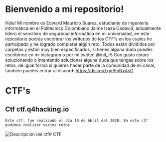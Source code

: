 # Bienvenido a mi repositorio!

Hola! Mi nombre es Edward Mauricio Suarez, estudiante de ingeniería informática en el Politécnico Colombiano Jaime Isaza Cadavid, actualmente lidero el semillero de seguridad informática en mi universidad, en este repositorio podrás encontrar los writeups de los CTF's en los cuales he participado y he logrado completar algún reto. Todos están divididos por carpetas y están muy bien especificados, si tienes alguna duda puedes escribirme en mi instagram o por mi twitter, @init_r5 Con gusto estaré solucionando o intentando solucionar alguna duda que tengas sobre los retos, de igual forma si quieres hacer parte de la comunidad de mi canal, también puedes entrar al discord: https://discord.gg/FpNxAsG

# CTF's 
## Ctf ctf.q4hacking.io
	Este ctf, fue realizado el día 10 de Abril del 2020. En este ctf pudimos realizar varios retos. 
![Descripción del ctf](https://i.imgur.com/lQob9E2.jpg)# CTF
